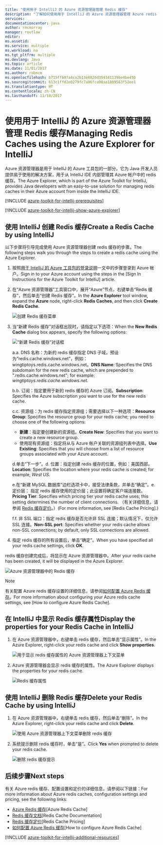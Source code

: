 ```yaml
---
title: "使用用于 IntelliJ 的 Azure 资源管理器管理 Redis 缓存"
description: "了解如何使用用于 IntelliJ 的 Azure 资源管理器管理 Azure redis 缓存。"
services: 
documentationcenter: java
author: rmcmurray
manager: routlaw
editor: 
ms.assetid: 
ms.service: multiple
ms.workload: na
ms.tgt_pltfrm: multiple
ms.devlang: Java
ms.topic: article
ms.date: 11/01/2017
ms.author: robmcm
ms.openlocfilehash: b715ffb97a4ca2b13e8020d354341139be4be45b
ms.sourcegitcommit: 613c1ffd2e0279fc7a96fca98aa1809563f52ee1
ms.translationtype: HT
ms.contentlocale: zh-CN
ms.lasthandoff: 11/18/2017
---
```

# <a name="managing-redis-caches-using-the-azure-explorer-for-intellij"></a><span data-ttu-id="3052e-103">使用用于 IntelliJ 的 Azure 资源管理器管理 Redis 缓存</span><span class="sxs-lookup"><span data-stu-id="3052e-103">Managing Redis Caches using the Azure Explorer for IntelliJ</span></span>

<span data-ttu-id="3052e-104">Azure 资源管理器是用于 IntelliJ 的 Azure 工具包的一部分，它为 Java 开发人员提供易于使用的解决方案，用于从 IntelliJ IDE 内部管理其 Azure 帐户中的 redis 缓存。</span><span class="sxs-lookup"><span data-stu-id="3052e-104">The Azure Explorer, which is part of the Azure Toolkit for IntelliJ, provides Java developers with an easy-to-use solution for managing redis caches in their Azure account from inside the IntelliJ IDE.</span></span>

[!INCLUDE [azure-toolkit-for-intellij-prerequisites](../includes/azure-toolkit-for-intellij-prerequisites.md)]

[!INCLUDE [azure-toolkit-for-intellij-show-azure-explorer](../includes/azure-toolkit-for-intellij-show-azure-explorer.md)]

## <a name="create-a-redis-cache-by-using-intellij"></a><span data-ttu-id="3052e-105">使用 IntelliJ 创建 Redis 缓存</span><span class="sxs-lookup"><span data-stu-id="3052e-105">Create a Redis Cache by using IntelliJ</span></span>

<span data-ttu-id="3052e-106">以下步骤将引导完成使用 Azure 资源管理器创建 redis 缓存的步骤。</span><span class="sxs-lookup"><span data-stu-id="3052e-106">The following steps walk you through the steps to create a redis cache using the Azure Explorer.</span></span>

1. <span data-ttu-id="3052e-107">按照[用于 IntelliJ 的 Azure 工具包的登录说明]一文中的步骤登录到 Azure 帐户。</span><span class="sxs-lookup"><span data-stu-id="3052e-107">Sign in to your Azure account using the steps in the [Sign In Instructions for the Azure Toolkit for IntelliJ] article.</span></span>

1. <span data-ttu-id="3052e-108">在“Azure 资源管理器”工具窗口中，展开“Azure”节点，右键单击“Redis 缓存”，然后单击“创建 Redis 缓存”。</span><span class="sxs-lookup"><span data-stu-id="3052e-108">In the **Azure Explorer** tool window, expand the **Azure** node, right-click **Redis Caches**, and then click **Create Redis Cache**.</span></span>

   ![创建 Redis 缓存菜单][CR01]

1. <span data-ttu-id="3052e-110">当“新建 Redis 缓存”对话框出现时，请指定以下选项：</span><span class="sxs-lookup"><span data-stu-id="3052e-110">When the **New Redis Cache** dialog box appears, specify the following options:</span></span>

   ![“新建 Redis 缓存”对话框][CR02]

   <span data-ttu-id="3052e-112">a.</span><span class="sxs-lookup"><span data-stu-id="3052e-112">a.</span></span> <span data-ttu-id="3052e-113">DNS 名称：为新的 redis 缓存指定 DNS 子域，预设为“redis.cache.windows.net”，例如：wingtiptoys.redis.cache.windows.net。</span><span class="sxs-lookup"><span data-stu-id="3052e-113">**DNS Name**: Specifies the DNS subdomain for the new redis cache, which are prepended to ".redis.cache.windows.net"; for example: *wingtiptoys.redis.cache.windows.net*.</span></span>

   <span data-ttu-id="3052e-114">b.</span><span class="sxs-lookup"><span data-stu-id="3052e-114">b.</span></span> <span data-ttu-id="3052e-115">订阅：指定要用于新的 redis 缓存的 Azure 订阅。</span><span class="sxs-lookup"><span data-stu-id="3052e-115">**Subscription**: Specifies the Azure subscription you want to use for the new redis cache.</span></span>

   <span data-ttu-id="3052e-116">c.</span><span class="sxs-lookup"><span data-stu-id="3052e-116">c.</span></span> <span data-ttu-id="3052e-117">资源组：为 redis 缓存指定资源组；需要选择以下一种选项：</span><span class="sxs-lookup"><span data-stu-id="3052e-117">**Resource Group**: Specifies the resource group for your redis cache; you need to choose one of the following options:</span></span> 
      * <span data-ttu-id="3052e-118">**新建**：指定要创建新的资源组。</span><span class="sxs-lookup"><span data-stu-id="3052e-118">**Create New**: Specifies that you want to create a new resource group.</span></span> 
      * <span data-ttu-id="3052e-119">使用现有资源组：指定将从与 Azure 帐户关联的资源组列表中选择。</span><span class="sxs-lookup"><span data-stu-id="3052e-119">**Use Existing**: Specifies that you will choose from a list of resource groups associated with your Azure account.</span></span> 

   <span data-ttu-id="3052e-120">d.单击“下一步”。</span><span class="sxs-lookup"><span data-stu-id="3052e-120">d.</span></span> <span data-ttu-id="3052e-121">位置：指定创建 redis 缓存的位置，例如：美国西部。</span><span class="sxs-lookup"><span data-stu-id="3052e-121">**Location**: Specifies the location where your redis cache is created; for example, *West US*.</span></span>

   <span data-ttu-id="3052e-122">e.在“新建 MySQL 数据库”边栏选项卡中，接受法律条款，并单击“确定”。</span><span class="sxs-lookup"><span data-stu-id="3052e-122">e.</span></span> <span data-ttu-id="3052e-123">定价层： 指定 redis 缓存使用的定价层；此设置将确定客户端连接数。</span><span class="sxs-lookup"><span data-stu-id="3052e-123">**Pricing Tier**: Specifies which pricing tier your redis cache uses; this setting determines the number of client connections.</span></span> <span data-ttu-id="3052e-124">（有关详细信息，请参阅 [Redis 缓存定价]。）</span><span class="sxs-lookup"><span data-stu-id="3052e-124">(For more information, see [Redis Cache Pricing].)</span></span>

   <span data-ttu-id="3052e-125">f.</span><span class="sxs-lookup"><span data-stu-id="3052e-125">f.</span></span> <span data-ttu-id="3052e-126">非 SSL 端口：指定 redis 缓存是否允许非 SSL 连接；默认情况下，仅允许 SSL 连接。</span><span class="sxs-lookup"><span data-stu-id="3052e-126">**Non-SSL port**: Specifies whether your redis cache allows non-SSL connections; by default, only SSL connections are allowed.</span></span>

1. <span data-ttu-id="3052e-127">指定 redis 缓存的所有设置后，单击“确定”。</span><span class="sxs-lookup"><span data-stu-id="3052e-127">When you have specified all your redis cache settings, click **OK**.</span></span>

<span data-ttu-id="3052e-128">redis 缓存创建完成后，将显示在 Azure 资源管理器中。</span><span class="sxs-lookup"><span data-stu-id="3052e-128">After your redis cache has been created, it will be displayed in the Azure Explorer.</span></span>

   ![Azure 资源管理器中的 Redis 缓存][CR03]

> [!NOTE]
>
> <span data-ttu-id="3052e-130">有关配置 Azure redis 缓存设置的详细信息，请参阅[如何配置 Azure Redis 缓存]。</span><span class="sxs-lookup"><span data-stu-id="3052e-130">For more information about configuring your Azure redis cache settings, see [How to configure Azure Redis Cache].</span></span>
>

## <a name="display-the-properties-for-your-redis-cache-in-intellij"></a><span data-ttu-id="3052e-131">在 IntelliJ 中显示 Redis 缓存属性</span><span class="sxs-lookup"><span data-stu-id="3052e-131">Display the properties for your Redis Cache in IntelliJ</span></span>

1. <span data-ttu-id="3052e-132">在 Azure 资源管理器中，右键单击 redis 缓存，然后单击“显示属性”。</span><span class="sxs-lookup"><span data-stu-id="3052e-132">In the Azure Explorer, right-click your redis cache and click **Show properties**.</span></span>

   ![用于显示 redis 缓存属性的 Azure 资源管理器上下文菜单][SP01]

1. <span data-ttu-id="3052e-134">Azure 资源管理器会显示 redis 缓存的属性。</span><span class="sxs-lookup"><span data-stu-id="3052e-134">The Azure Explorer displays the properties for your redis cache.</span></span>

   ![Redis 缓存属性][SP02]

## <a name="delete-your-redis-cache-by-using-intellij"></a><span data-ttu-id="3052e-136">使用 IntelliJ 删除 Redis 缓存</span><span class="sxs-lookup"><span data-stu-id="3052e-136">Delete your Redis Cache by using IntelliJ</span></span>

1. <span data-ttu-id="3052e-137">在 Azure 资源管理器中，右键单击 redis 缓存，然后单击“删除”。</span><span class="sxs-lookup"><span data-stu-id="3052e-137">In the Azure Explorer, right-click your redis cache and click **Delete**.</span></span>

   ![使用 Azure 资源管理器上下文菜单删除 redis 缓存][DE01]

1. <span data-ttu-id="3052e-139">系统提示删除 redis 缓存时，单击“是”。</span><span class="sxs-lookup"><span data-stu-id="3052e-139">Click **Yes** when prompted to delete your redis cache.</span></span>

   ![删除 redis 缓存提示][DE02]

## <a name="next-steps"></a><span data-ttu-id="3052e-141">后续步骤</span><span class="sxs-lookup"><span data-stu-id="3052e-141">Next steps</span></span>

<span data-ttu-id="3052e-142">有关 Azure redis 缓存、配置设置和定价的详细信息，请参阅以下链接：</span><span class="sxs-lookup"><span data-stu-id="3052e-142">For more information about Azure redis caches, configuration settings and pricing, see the following links:</span></span>

* <span data-ttu-id="3052e-143">[Azure Redis 缓存]</span><span class="sxs-lookup"><span data-stu-id="3052e-143">[Azure Redis Cache]</span></span>
* <span data-ttu-id="3052e-144">[Redis 缓存文档]</span><span class="sxs-lookup"><span data-stu-id="3052e-144">[Redis Cache Documentation]</span></span>
* <span data-ttu-id="3052e-145">[Redis 缓存定价]</span><span class="sxs-lookup"><span data-stu-id="3052e-145">[Redis Cache Pricing]</span></span>
* <span data-ttu-id="3052e-146">[如何配置 Azure Redis 缓存]</span><span class="sxs-lookup"><span data-stu-id="3052e-146">[How to configure Azure Redis Cache]</span></span>

[!INCLUDE [azure-toolkit-for-intellij-additional-resources](../includes/azure-toolkit-for-intellij-additional-resources.md)]

<!-- URL List -->

[Redis 缓存定价]: https://azure.microsoft.com/pricing/details/cache/
[Azure Redis 缓存]: https://azure.microsoft.com/services/cache/
[Redis 缓存文档]: /azure/redis-cache
[如何配置 Azure Redis 缓存]: /azure/redis-cache/cache-configure
[用于 IntelliJ 的 Azure 工具包的登录说明]: ./azure-toolkit-for-intellij-sign-in-instructions.md

<!-- IMG List -->

[CR01]: media/azure-toolkit-for-intellij-managing-redis-caches-using-azure-explorer/CR01.png
[CR02]: media/azure-toolkit-for-intellij-managing-redis-caches-using-azure-explorer/CR02.png
[CR03]: media/azure-toolkit-for-intellij-managing-redis-caches-using-azure-explorer/CR03.png

[SP01]: media/azure-toolkit-for-intellij-managing-redis-caches-using-azure-explorer/SP01.png
[SP02]: media/azure-toolkit-for-intellij-managing-redis-caches-using-azure-explorer/SP02.png

[DE01]: media/azure-toolkit-for-intellij-managing-redis-caches-using-azure-explorer/DE01.png
[DE02]: media/azure-toolkit-for-intellij-managing-redis-caches-using-azure-explorer/DE02.png
